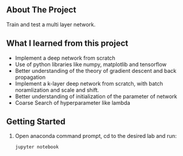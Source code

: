 <!-- ABOUT THE PROJECT -->
## About The Project

Train and test a multi layer network.

## What I learned from this project
* Implement a deep network from scratch
* Use of python libraries like numpy, matplotlib and tensorflow
* Better understanding of the theory of gradient descent and back propagation
* Implement a k-layer deep network from scratch, with batch noramlization and scale and shift.
* Better understanding of initialization of the parameter of network
* Coarse Search of hyperparameter like lambda

<!-- GETTING STARTED -->
## Getting Started

1. Open anaconda command prompt, cd to the desired lab and run:
   ```sh
   jupyter notebook
   ```
